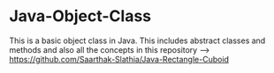 # Java-Object-Class
This is a basic object class in Java. This includes abstract classes and methods and also all the concepts in this repository --> https://github.com/Saarthak-Slathia/Java-Rectangle-Cuboid
